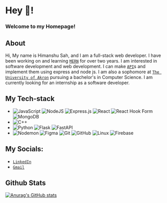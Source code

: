 # Hey 👋!

### Welcome to my Homepage!

## About
Hi, My name is Himanshu Sah, and I am a full-stack web developer. I have been working on and learning [`MERN`](https://www.mongodb.com/mern-stack) for over two years. I am interested in software development and web development. I can make [`API`](https://en.wikipedia.org/wiki/API#:~:text=An%20application%20programming%20interface%20(API,to%20other%20pieces%20of%20software))s and implement them using express and node js. 
I am also a sophomore at [`The University of Akron`](https://uakron.edu/) pursuing a bachelor's in Computer Science. I am currently looking for an internship as a software developer.

## My Tech-stack
+ ![JavaScript](https://img.shields.io/badge/javascript-%23323330.svg?style=for-the-badge&logo=javascript&logoColor=%23F7DF1E)
   ![NodeJS](https://img.shields.io/badge/node.js-6DA55F?style=for-the-badge&logo=node.js&logoColor=white)
   ![Express.js](https://img.shields.io/badge/express.js-%23404d59.svg?style=for-the-badge&logo=express&logoColor=%2361DAFB)
   ![React](https://img.shields.io/badge/react-%2320232a.svg?style=for-the-badge&logo=react&logoColor=%2361DAFB)
   ![React Hook Form](https://img.shields.io/badge/React%20Hook%20Form-%23EC5990.svg?style=for-the-badge&logo=reacthookform&logoColor=white)
   ![MongoDB](https://img.shields.io/badge/MongoDB-%234ea94b.svg?style=for-the-badge&logo=mongodb&logoColor=white)
+ ![C++](https://img.shields.io/badge/c++-%2300599C.svg?style=for-the-badge&logo=c%2B%2B&logoColor=white)
+ ![Python](https://img.shields.io/badge/python-3670A0?style=for-the-badge&logo=python&logoColor=ffdd54)
   ![Flask](https://img.shields.io/badge/flask-%23000.svg?style=for-the-badge&logo=flask&logoColor=white)
   ![FastAPI](https://img.shields.io/badge/FastAPI-005571?style=for-the-badge&logo=fastapi)
+  ![Nodemon](https://img.shields.io/badge/NODEMON-%23323330.svg?style=for-the-badge&logo=nodemon&logoColor=%BBDEAD)
   ![Figma](https://img.shields.io/badge/figma-%23F24E1E.svg?style=for-the-badge&logo=figma&logoColor=white)
   ![Git](https://img.shields.io/badge/git-%23F05033.svg?style=for-the-badge&logo=git&logoColor=white)
   ![GitHub](https://img.shields.io/badge/github-%23121011.svg?style=for-the-badge&logo=github&logoColor=white)
   ![Linux](https://img.shields.io/badge/Linux-FCC624?style=for-the-badge&logo=linux&logoColor=black)
   ![Firebase](https://img.shields.io/badge/Firebase-039BE5?style=for-the-badge&logo=Firebase&logoColor=white)
    
## My Socials:
+ [`LinkedIn`](https://www.linkedin.com/in/himanshu-sah-a98799165/)
+ [`Gmail`](himanshusah41@gmail.com)

## Github Stats
[![Anurag's GitHub stats](https://github-readme-stats.vercel.app/api?username=Sahhimanshu7)](https://github.com/anuraghazra/github-readme-stats)
<!---
Sahhimanshu7/Sahhimanshu7 is a ✨ special ✨ repository because its `README.md` (this file) appears on your GitHub profile.
You can click the Preview link to take a look at your changes.
--->
